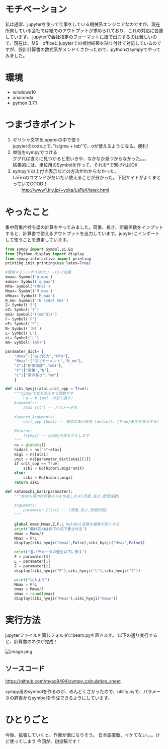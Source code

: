 
# モチベーション
私は通常、jupyterを使って仕事をしている機械系エンジニアなのですが、現在所属している会社では紙でのアウトプットが求められており、これの対応に苦慮しています。
jupyterで会社指定のフォーマットに紙で出力するのは難しいので、現在は、MS　officeにjupyterでの検討結果を貼り付けて対応しているのですが、設計計算書の数式系がメンドくさかったので、pythonのsympyでやってみました。

# 環境
- windows10
- anaconda
- python 3.7.1

# つまづきポイント
1. ギリシャ文字をjupyrerの中で使う  
   jupyterのcode上で、”\sigma + tab”で、σが使えるようになる。便利!
2. 単位をsympyでつける  
   ググれば直ぐに見つかると思いきや、なかなか見つからなかった。。。  
   結果的には、単位用のSymbolを作って、それを*で繋げればOK
3. sympyでの上付き表示などの方法がわからなかった。  
   LaTexのコマンドがだいたい使えることが分かった。下記サイトがよくまとっていてGOOD！  
　　http://www1.kiy.jp/~yoka/LaTeX/latex.html

# やったこと
集中荷重片持ち梁の計算をやってみました。荷重、長さ、断面係数をインプットすると、計算書で使えるアウトプットを出力しています。jupyterにインポートして使うことを想定しています。

```python:beam.py
from sympy import Symbol,pi,Eq
from IPython.display import display
from sympy.interactive import printing
printing.init_printing(use_latex=True)

#使用するシンボルはグローバルで定義
σmax= Symbol('σ_max')
eσmax= Symbol('σ_max')
MPa= Symbol('(MPa)')
Mmax= Symbol('M_max')
eMmax= Symbol('M_max')
N_mm= Symbol('(N \cdot mm)')
Z= Symbol('Z')
eZ= Symbol('Z')
mm3= Symbol('({mm^3})')
F= Symbol('F')
eF= Symbol('F')
N= Symbol('(N)')
L= Symbol('L')
eL= Symbol('L')
mm= Symbol('(mm)')

paramater_dict= {
    "σmax":["曲げ応力","MPa"],
    "Mmax":["曲げモーメント","N_mm"],
    "Z":["断面係数","mm3"],
    "F":["荷重","N"],
    "L":["梁の長さ","mm"]
    }

def siki_hyoji(atai,unit_opp = True):
    """sympyで式を表示する関数です
    　　（ a = b [mm]　の形で返す）
    Arguments:
        atai {str} -- パラメータ名
    
    Keyword Arguments:
        unit_opp {bool} -- 単位の表示有無 (default: {True}単位を表示する)
    
    Returns:
        [sympy] -- sympyの式をかえします
    """
    ns = globals()
    hidari = ns["e"+atai]
    migi = ns[atai]
    unit = ns[paramater_dict[atai][1]]
    if unit_opp == True:
        siki = Eq(hidari,migi*unit)
    else:
        siki = Eq(hidari,migi)
    return siki

def katamochi_bari(paramater):
    """片持ち梁の計算書ネタを作成します[荷重,長さ,断面係数]
    
    Arguments:
        paramater {list} -- [荷重,長さ,断面係数]
    """
    
    global σmax,Mmax,Z,F,L #global変数を編集可能にする
    print("曲げ応力は以下の式で表される")
    σmax = Mmax/Z
    Mmax = F*L
    display(siki_hyoji("σmax",False),siki_hyoji("Mmax",False))

    print("各パラメータの値を以下に示す")
    F = paramater[0]
    L = paramater[1]
    Z = paramater[2]
    display(siki_hyoji("F"),siki_hyoji("L"),siki_hyoji("Z"))

    print("以上より")
    Mmax = F*L
    σmax = Mmax/Z
    σmax = round(σmax)
    display(siki_hyoji("Mmax"),siki_hyoji("σmax"))

```

# 実行方法
jupyterファイルを同じフォルダにbeam.pyを置きます。
以下の通り実行すると、計算書のネタが完成！

![image.png](https://qiita-image-store.s3.ap-northeast-1.amazonaws.com/0/274127/a145464c-7fc9-dc74-5bac-17a39856f3a5.png)

## ソースコード
https://github.com/myao9494/sympy_calculation_sheet

sympy用のsymbolを作るのが、めんどくさかったので、utility.pyで、パラメータの辞書からsymbolを作成できるようにしています。


# ひとりごと
今後、拡張していくと、作業が楽になりそう。
日本語変数、イケてない。。。けど使ってしまう
今回が、初投稿です！
